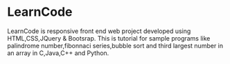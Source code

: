 # LearnCode
LearnCode is responsive front end web project developed using HTML,CSS,JQuery & Bootsrap.
This is tutorial for sample programs like  palindrome number,fibonnaci series,bubble sort and third largest number in an array in C,Java,C++ and Python.
